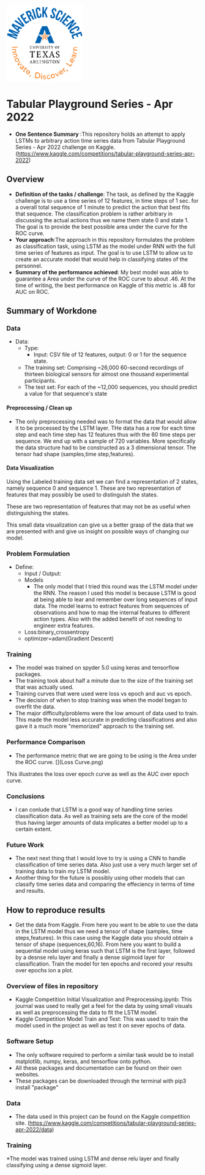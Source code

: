 ![](UTA-DataScience-Logo.png)

# Tabular Playground Series - Apr 2022

* **One Sentence Summary** :This repository holds an attempt to apply LSTMs to arbitrary action time series data from
Tabular Playground Series - Apr 2022 challenge on Kaggle. (https://www.kaggle.com/competitions/tabular-playground-series-apr-2022)


## Overview

  * **Definition of the tasks / challenge**:  The task, as defined by the Kaggle challenge is to use a time series of 12 features, in time steps of 1 sec. for a overall total sequence of 1 minute to predict the action that best fits that sequence. The classification problem is rather arbitrary in discussing the actual actions thus we name them state 0 and state 1. The goal is to provide the best possible area under the curve for the ROC curve.
  * **Your approach**:The approach in this repository formulates the problem as classification task, using LSTM as the model under RNN with the full time series of features as input. The goal is to use LSTM to allow us to create an accurate model that would help in classifying states of the personnel.
  * **Summary of the performance achieved**: My best model was able to guarantee a Area under the curve of the ROC curve to about .46.  At the time of writing, the best performance on Kaggle of this metric is .48 for AUC on ROC.

## Summary of Workdone

### Data

* Data:
  * Type: 
    * Input: CSV file of 12 features, output: 0 or 1 for the sequence state.
  * The training set: Comprising ~26,000 60-second recordings of thirteen biological sensors for almost one thousand experimental participants.
  * The test set: For each of the ~12,000 sequences, you should predict a value for that sequence's state
 
#### Preprocessing / Clean up

* The only preprocessing needed was to format the data that would allow it to be processed by the LSTM layer. THe data has a row for each time step and each time step has 12 features thus with the 60 time steps per sequence. We end up with a sample of 720 variables. More specifically the data structure had to be constructed as a 3 dimensional tensor. The tensor had shape (samples,time step,features).

#### Data Visualization

Using the Labeled training data set we can find a representation of 2 states, namely sequence 0 and sequence 1. 
[](Senor_12.png)
[](Sensor_02.png)
These are two representation of features that may possibly be used to distinguish the states.

[](Sensor_00.png)
[](Sensor_03.png)
These are two representation of features that may not be as useful when distinguishing the states.

This small data visualization can give us a better grasp of the data that we are presented with and give us insight on possible ways of changing our model.

### Problem Formulation

* Define:
  * Input / Output: 
  * Models
    * The only model that I tried this round was the LSTM model under the RNN. The reason I used this model is because LSTM is good at being able to lear and remember over long sequences of input data. The model learns to extract features from sequences of observations and how to map the internal features to different action types. Also with the added benefit of not needing to engineer extra features.
  * Loss:binary_crossentropy
  * optimizer=adam(Gradient Descent)

### Training
  * The model was trained on spyder 5.0 using keras and tensorflow packages.
  * The training took about half a minute due to the size of the training set that was actually used.
  * Training curves that were used were loss vs epoch and auc vs epoch.
  * The decision of when to stop training was when the model began to overfit the data.
  * The major difficulty/problems were the low amount of data used to train. This made the model less accurate in predicting classifications and also gave it a much more "memorized" approach to the training set.

### Performance Comparison

* The performance metric that we are going to be using is the Area under the ROC curve.
[](Loss Curve.png)

This illustrates the loss over epoch curve as well as the AUC over epoch curve.

### Conclusions

* I can conlude that LSTM is a good way of handling time series classification data. As well as training sets are the core of the model thus having larger amounts of data implicates a better model up to a certain extent.

### Future Work

* The next next thing that I would love to try is using a CNN to handle classification of time series data. Also just use a very much larger set of training data to train my LSTM model.
* Another thing for the future is possibly using other models that can classify time series data and comparing the effeciency in terms of time and results.

## How to reproduce results

* Get the data from Kaggle. From here you want to be able to use the data in the LSTM model thus we need a tensor of shape (samples, time steps,features). In this case using the Kaggle data you should obtain a tensor of shape (sequences,60,16). From here you want to build a sequential model using keras such that LSTM is the first layer, followed by a desnse relu layer and finally a dense sigimoid layer for classification. Train the model for ten epochs and recored your results over epochs ion a plot.


### Overview of files in repository

* Kaggle Competition Initial Visualization and Preprocessing.ipynb: This journal was used to really get a feel for the data by using small visuals as well as preprocessing the data to fit the LSTM model.
* Kaggle Competition Model Train and Test: This was used to train the model used in the project as well as test it on sever epochs of data.

### Software Setup
* The only software required to perform a similar task would be to install matplotlib, numpy, keras, and tensorflow onto python.
* All these packages and documentation can be found on their own websites.
* These packages can be downloaded through the terminal with pip3 install "package"

### Data

* The data used in this project can be found on the Kaggle competition site. (https://www.kaggle.com/competitions/tabular-playground-series-apr-2022/data)

### Training

*The model was trained using LSTM and dense relu layer and finally classifying using a dense sigmoid layer.









